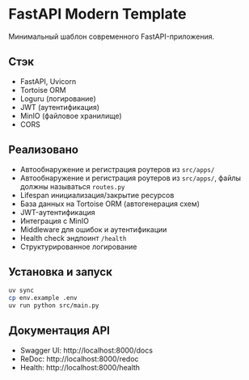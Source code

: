 # FastAPI Modern Template

Минимальный шаблон современного FastAPI-приложения.

## Стэк

- FastAPI, Uvicorn
- Tortoise ORM
- Loguru (логирование)
- JWT (аутентификация)
- MinIO (файловое хранилище)
- CORS

## Реализовано

- Автообнаружение и регистрация роутеров из `src/apps/`
- Автообнаружение и регистрация роутеров из `src/apps/`, файлы должны называться `routes.py`
- Lifespan инициализация/закрытие ресурсов
- База данных на Tortoise ORM (автогенерация схем)
- JWT-аутентификация
- Интеграция с MinIO
- Middleware для ошибок и аутентификации
- Health check эндпоинт `/health`
- Структурированное логирование

## Установка и запуск

```bash
uv sync
cp env.example .env
uv run python src/main.py
```

## Документация API

- Swagger UI: http://localhost:8000/docs
- ReDoc: http://localhost:8000/redoc
- Health: http://localhost:8000/health
